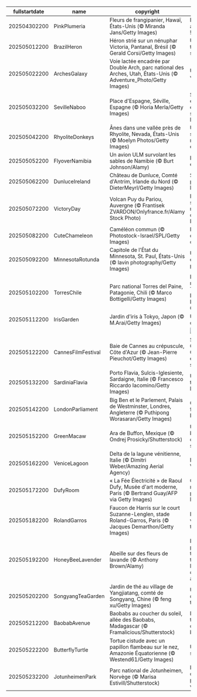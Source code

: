 |fullstartdate|name|copyright|title|image|
|--|--|--|--|--|
202504302200|PinkPlumeria|Fleurs de frangipanier, Hawaï, États-Unis (© Miranda Jans/Getty Images)|Dites-le avec Aloha !|![](/fr-FR/2025/05/202504302200PinkPlumeria.jpg)|
202505012200|BrazilHeron|Héron strié sur un nénuphar Victoria, Pantanal, Brésil (© Gerald Corsi/Getty Images)|Un, deux, trois… soleil !|![](/fr-FR/2025/05/202505012200BrazilHeron.jpg)|
202505022200|ArchesGalaxy|Voie lactée encadrée par Double Arch, parc national des Arches, Utah, États-Unis (© Adventure_Photo/Getty Images)|Une fenêtre vers l'infini|![](/fr-FR/2025/05/202505022200ArchesGalaxy.jpg)|
202505032200|SevilleNaboo|Place d'Espagne, Séville, Espagne (© Horia Merla/Getty Images)|Séville, entre étoiles et sabres laser !|![](/fr-FR/2025/05/202505032200SevilleNaboo.jpg)|
202505042200|RhyoliteDonkeys|Ânes dans une vallée près de Rhyolite, Nevada, États-Unis (© Moelyn Photos/Getty Images)|Un symbole de résilience et de force|![](/fr-FR/2025/05/202505042200RhyoliteDonkeys.jpg)|
202505052200|FlyoverNamibia|Un avion ULM survolant les sables de Namibie (© Burt Johnson/Alamy)|Des dunes et des ailes|![](/fr-FR/2025/05/202505052200FlyoverNamibia.jpg)|
202505062200|DunluceIreland|Château de Dunluce, Comté d'Antrim, Irlande du Nord (© DieterMeyrl/Getty Images)|Sous les pierres, des légendes|![](/fr-FR/2025/05/202505062200DunluceIreland.jpg)|
202505072200|VictoryDay|Volcan Puy du Pariou, Auvergne (© Frantisek ZVARDON/Onlyfrance.fr/Alamy Stock Photo)|Le volcan silencieux, mémoire de la Résistance|![](/fr-FR/2025/05/202505072200VictoryDay.jpg)|
202505082200|CuteChameleon|Caméléon commun (© Photostock-Israel/SPL/Getty Images)|Le maître du camouflage|![](/fr-FR/2025/05/202505082200CuteChameleon.jpg)|
202505092200|MinnesotaRotunda|Capitole de l'État du Minnesota, St. Paul, États-Unis (© lavin photography/Getty Images)|Un dôme entre art et pouvoir|![](/fr-FR/2025/05/202505092200MinnesotaRotunda.jpg)|
202505102200|TorresChile|Parc national Torres del Paine, Patagonie, Chili (© Marco Bottigelli/Getty Images)|Parc national Torres del Paine, Patagonie, Chili|![](/fr-FR/2025/05/202505102200TorresChile.jpg)|
202505112200|IrisGarden|Jardin d'iris à Tokyo, Japon (© M.Arai/Getty Images)|Une vague de pourpre|![](/fr-FR/2025/05/202505112200IrisGarden.jpg)|
||||![](/fr-FR/2025/05/.jpg)|
202505122200|CannesFilmFestival|Baie de Cannes au crépuscule, Côte d'Azur (© Jean-Pierre Pieuchot/Getty Images)|Silence… Clap ! Cannes entre en scène|![](/fr-FR/2025/05/202505122200CannesFilmFestival.jpg)|
202505132200|SardiniaFlavia|Porto Flavia, Sulcis-Iglesiente, Sardaigne, Italie (© Francesco Riccardo Iacomino/Getty Images)|Un rêve taillé dans la falaise|![](/fr-FR/2025/05/202505132200SardiniaFlavia.jpg)|
202505142200|LondonParliament|Big Ben et le Parlement, Palais de Westminster, Londres, Angleterre (© Puthipong Worasaran/Getty Images)|Coup de foudre à Big Ben|![](/fr-FR/2025/05/202505142200LondonParliament.jpg)|
202505152200|GreenMacaw|Ara de Buffon, Mexique (© Ondrej Prosicky/Shutterstock)|Un battement d’ailes en sursis|![](/fr-FR/2025/05/202505152200GreenMacaw.jpg)|
202505162200|VeniceLagoon|Delta de la lagune vénitienne, Italie (© Dimitri Weber/Amazing Aerial Agency)|Là où naît Venise|![](/fr-FR/2025/05/202505162200VeniceLagoon.jpg)|
202505172200|DufyRoom|« La Fée Électricité » de Raoul Dufy, Musée d'art moderne, Paris (© Bertrand Guay/AFP via Getty Images)|Quand les musées prennent la lumière|![](/fr-FR/2025/05/202505172200DufyRoom.jpg)|
202505182200|RolandGarros|Faucon de Harris sur le court Suzanne-Lenglen, stade Roland-Garros, Paris (© Jacques Demarthon/Getty Images)|Le faucon veille sur la terre battue|![](/fr-FR/2025/05/202505182200RolandGarros.jpg)|
202505192200|HoneyBeeLavender|Abeille sur des fleurs de lavande (© Anthony Brown/Alamy)|Dans un pays de tous les temps, vit la plus belle des abeilles...|![](/fr-FR/2025/05/202505192200HoneyBeeLavender.jpg)|
202505202200|SongyangTeaGarden|Jardin de thé au village de Yangjiatang, comté de Songyang, Chine (© feng xu/Getty Images)|Un parfum d’éterni-thé|![](/fr-FR/2025/05/202505202200SongyangTeaGarden.jpg)|
202505212200|BaobabAvenue|Baobabs au coucher du soleil, allée des Baobabs, Madagascar (© Framalicious/Shutterstock)|La force tranquille de la biodiversité|![](/fr-FR/2025/05/202505212200BaobabAvenue.jpg)|
202505222200|ButterflyTurtle|Tortue cistude avec un papillon flambeau sur le nez, Amazonie Équatorienne (© Westend61/Getty Images)|Un instant suspendu|![](/fr-FR/2025/05/202505222200ButterflyTurtle.jpg)|
202505232200|JotunheimenPark|Parc national de Jotunheimen, Norvège (© Marisa Estivill/Shutterstock)|Parcs d’Europe, patrimoines vivants|![](/fr-FR/2025/05/202505232200JotunheimenPark.jpg)|
